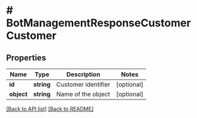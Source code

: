 # # BotManagementResponseCustomerCustomer

## Properties

Name | Type | Description | Notes
------------ | ------------- | ------------- | -------------
**id** | **string** | Customer identifier | [optional] 
**object** | **string** | Name of the object | [optional] 


[[Back to API list]](../../README.md#endpoints) [[Back to README]](../../README.md)
